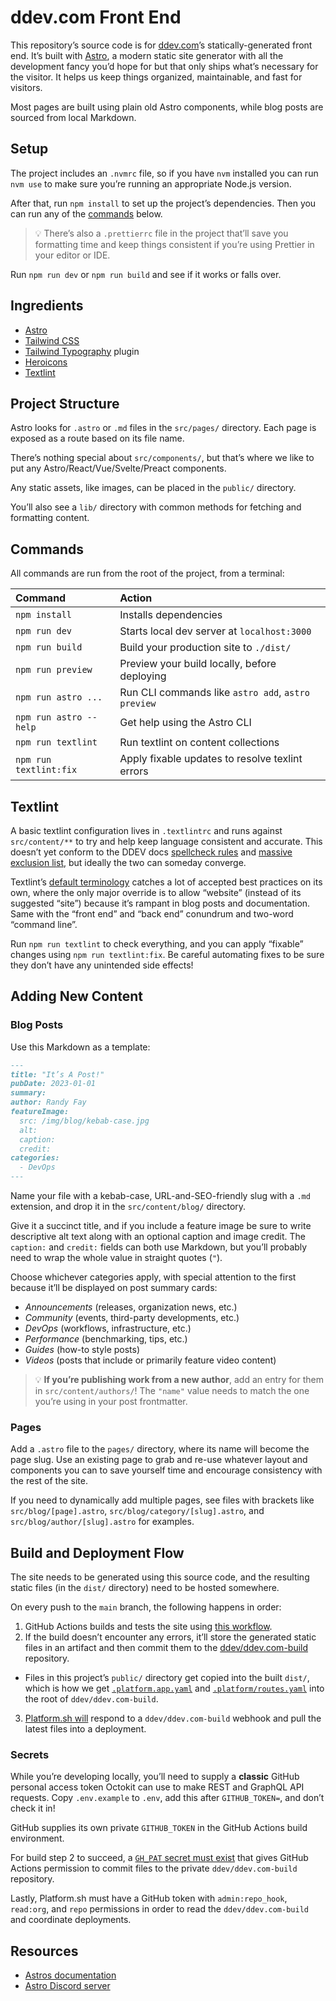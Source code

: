 # ddev.com Front End

This repository’s source code is for [ddev.com](https://ddev.com)’s statically-generated front end. It’s built with [Astro](https://astro.build), a modern static site generator with all the development fancy you’d hope for but that only ships what’s necessary for the visitor. It helps us keep things organized, maintainable, and fast for visitors.

Most pages are built using plain old Astro components, while blog posts are sourced from local Markdown.

## Setup

The project includes an `.nvmrc` file, so if you have `nvm` installed you can run `nvm use` to make sure you’re running an appropriate Node.js version.

After that, run `npm install` to set up the project’s dependencies. Then you can run any of the [commands](#commands) below.

> 💡 There’s also a `.prettierrc` file in the project that’ll save you formatting time and keep things consistent if you’re using Prettier in your editor or IDE.

Run `npm run dev` or `npm run build` and see if it works or falls over.

## Ingredients

- [Astro](https://astro.build)
- [Tailwind CSS](https://tailwindcss.com)
- [Tailwind Typography](https://tailwindcss.com/docs/typography-plugin) plugin
- [Heroicons](https://heroicons.com)
- [Textlint](https://textlint.github.io)

## Project Structure

Astro looks for `.astro` or `.md` files in the `src/pages/` directory. Each page is exposed as a route based on its file name.

There’s nothing special about `src/components/`, but that’s where we like to put any Astro/React/Vue/Svelte/Preact components.

Any static assets, like images, can be placed in the `public/` directory.

You’ll also see a `lib/` directory with common methods for fetching and formatting content.

## Commands

All commands are run from the root of the project, from a terminal:

| Command                | Action                                             |
| :--------------------- | :------------------------------------------------- |
| `npm install`          | Installs dependencies                              |
| `npm run dev`          | Starts local dev server at `localhost:3000`        |
| `npm run build`        | Build your production site to `./dist/`            |
| `npm run preview`      | Preview your build locally, before deploying       |
| `npm run astro ...`    | Run CLI commands like `astro add`, `astro preview` |
| `npm run astro --help` | Get help using the Astro CLI                       |
| `npm run textlint`     | Run textlint on content collections                |
| `npm run textlint:fix` | Apply fixable updates to resolve texlint errors    |

## Textlint

A basic textlint configuration lives in `.textlintrc` and runs against `src/content/**` to try and help keep language consistent and accurate. This doesn’t yet conform to the DDEV docs [spellcheck rules](https://github.com/ddev/ddev/blob/master/.spellcheck.yml) and [massive exclusion list](https://github.com/ddev/ddev/blob/master/.spellcheckwordlist.txt), but ideally the two can someday converge.

Textlint’s [default terminology](https://github.com/sapegin/textlint-rule-terminology/blob/master/terms.jsonc) catches a lot of accepted best practices on its own, where the only major override is to allow “website” (instead of its suggested “site”) because it’s rampant in blog posts and documentation. Same with the “front end” and “back end” conundrum and two-word “command line”.

Run `npm run textlint` to check everything, and you can apply “fixable” changes using `npm run textlint:fix`. Be careful automating fixes to be sure they don’t have any unintended side effects!

## Adding New Content

### Blog Posts

Use this Markdown as a template:

```markdown
---
title: "It’s A Post!"
pubDate: 2023-01-01
summary:
author: Randy Fay
featureImage:
  src: /img/blog/kebab-case.jpg
  alt:
  caption:
  credit:
categories:
  - DevOps
---
```

Name your file with a kebab-case, URL-and-SEO-friendly slug with a `.md` extension, and drop it in the `src/content/blog/` directory.

Give it a succinct title, and if you include a feature image be sure to write descriptive alt text along with an optional caption and image credit. The `caption:` and `credit:` fields can both use Markdown, but you’ll probably need to wrap the whole value in straight quotes (`"`).

Choose whichever categories apply, with special attention to the first because it’ll be displayed on post summary cards:

- _Announcements_ (releases, organization news, etc.)
- _Community_ (events, third-party developments, etc.)
- _DevOps_ (workflows, infrastructure, etc.)
- _Performance_ (benchmarking, tips, etc.)
- _Guides_ (how-to style posts)
- _Videos_ (posts that include or primarily feature video content)

> 💡 **If you’re publishing work from a new author**, add an entry for them in `src/content/authors/`! The `"name"` value needs to match the one you’re using in your post frontmatter.

### Pages

Add a `.astro` file to the `pages/` directory, where its name will become the page slug. Use an existing page to grab and re-use whatever layout and components you can to save yourself time and encourage consistency with the rest of the site.

If you need to dynamically add multiple pages, see files with brackets like `src/blog/[page].astro`, `src/blog/category/[slug].astro`, and `src/blog/author/[slug].astro` for examples.

## Build and Deployment Flow

The site needs to be generated using this source code, and the resulting static files (in the `dist/` directory) need to be hosted somewhere.

On every push to the `main` branch, the following happens in order:

1. GitHub Actions builds and tests the site using [this workflow](https://github.com/ddev/ddev.com-front-end/blob/main/.github/workflows/build.yml).
2. If the build doesn’t encounter any errors, it’ll store the generated static files in an artifact and then commit them to the [ddev/ddev.com-build](https://github.com/ddev/ddev.com-build) repository.
  - Files in this project’s `public/` directory get copied into the built `dist/`, which is how we get [`.platform.app.yaml`](https://github.com/ddev/ddev.com-front-end/blob/main/public/.platform.app.yaml) and [`.platform/routes.yaml`](https://github.com/ddev/ddev.com-front-end/blob/main/public/.platform/routes.yaml) into the root of `ddev/ddev.com-build`.
3. [Platform.sh will](https://platform.sh) respond to a `ddev/ddev.com-build` webhook and pull the latest files into a deployment.

### Secrets

While you’re developing locally, you’ll need to supply a **classic** GitHub personal access token Octokit can use to make REST and GraphQL API requests. Copy `.env.example` to `.env`, add this after `GITHUB_TOKEN=`, and don’t check it in!

GitHub supplies its own private `GITHUB_TOKEN` in the GitHub Actions build environment.

For build step 2 to succeed, a [`GH_PAT` secret must exist](https://github.com/ddev/ddev.com-front-end/blob/main/.github/workflows/build.yml#L36) that gives GitHub Actions permission to commit files to the private `ddev/ddev.com-build` repository.

Lastly, Platform.sh must have a GitHub token with `admin:repo_hook`, `read:org`, and `repo` permissions in order to read the `ddev/ddev.com-build` and coordinate deployments.

## Resources

- [Astros documentation](https://docs.astro.build)
- [Astro Discord server](https://astro.build/chat)
